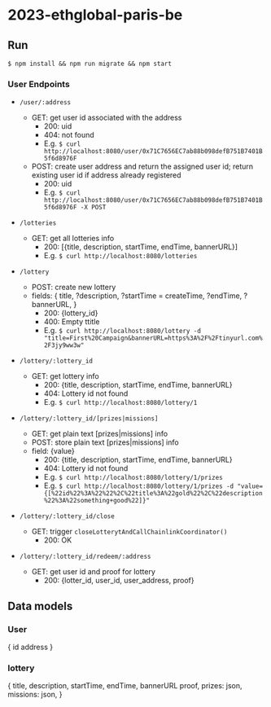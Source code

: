 # 2023-ethglobal-paris-be

## Run
`$ npm install && npm run migrate && npm start`

### User Endpoints
- `/user/:address`
  - GET: get user id associated with the address
    - 200: uid
    - 404: not found
    - E.g. `$ curl http://localhost:8080/user/0x71C7656EC7ab88b098defB751B7401B5f6d8976F`
  - POST: create user address and return the assigned user id; return existing user id if address already registered
    - 200: uid
    - E.g. `$ curl http://localhost:8080/user/0x71C7656EC7ab88b098defB751B7401B5f6d8976F -X POST`

- `/lotteries`
  - GET: get all lotteries info
    - 200: [{title, description, startTime, endTime, bannerURL}]
    - E.g. `$ curl http://localhost:8080/lotteries`

- `/lottery`
  - POST: create new lottery
  - fields: {
    title,
    ?description,
    ?startTime = createTime,
    ?endTime,
    ?bannerURL,
  }
    - 200: {lottery_id}
    - 400: Empty ttitle
    - E.g. `$ curl http://localhost:8080/lottery -d "title=First%20Campaign&bannerURL=https%3A%2F%2Ftinyurl.com%2F3jy9ww3w"`

- `/lottery/:lottery_id`
  - GET: get lottery info
    - 200: {title, description, startTime, endTime, bannerURL}
    - 404: Lottery id not found
    - E.g. `$ curl http://localhost:8080/lottery/1`

- `/lottery/:lottery_id/[prizes|missions]`
  - GET: get plain text [prizes|missions] info
  - POST: store plain text [prizes|missions] info
  - field: {value}
    - 200: {title, description, startTime, endTime, bannerURL}
    - 404: Lottery id not found
    - E.g. `$ curl http://localhost:8080/lottery/1/prizes`
    - E.g. `$ curl http://localhost:8080/lottery/1/prizes -d "value={[%22id%22%3A%22%22%2C%22title%3A%22gold%22%2C%22description%22%3A%22something+good%22]}"`

- `/lottery/:lottery_id/close`
  - GET: trigger `closeLotterytAndCallChainlinkCoordinator()`
    - 200: OK

- `/lottery/:lottery_id/redeem/:address`
  - GET: get user id and proof for lottery
    - 200: {lotter_id, user_id, user_address, proof}

## Data models
### User
{
  id
  address
}

### lottery
{
  title,
  description,
  startTime,
  endTime,
  bannerURL
  proof,
  prizes: json,
  missions: json,
}